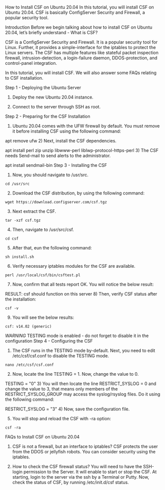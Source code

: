 How to Install CSF on Ubuntu 20.04
In this tutorial, you will install CSF on Ubuntu 20.04. CSF is basically ConfigServer Security and Firewall, a popular security tool.

Introduction
Before we begin talking about how to install CSF on Ubuntu 20.04, let’s briefly understand - What is CSF?

CSF is a ConfigServer Security and Firewall. It is a popular security tool for Linux. Further, it provides a simple-interface for the iptables to protect the Linux servers. The CSF has multiple features like stateful packet inspection firewall, intrusion-detection, a login-failure daemon, DDOS-protection, and control-panel integration.

In this tutorial, you will install CSF. We will also answer some FAQs relating to CSF installation.

Step 1 - Deploying the Ubuntu Server
1) Deploy the new Ubuntu 20.04 instance.

2) Connect to the server through SSH as root.

Step 2 - Preparing for the CSF Installation
1) Ubuntu 20.04 comes with the UFW firewall by default. You must remove it before installing CSF using the following command:

 apt remove ufw
2) Next, install the CSF dependencies.

apt install perl zip unzip libwww-perl liblwp-protocol-https-perl
3) The CSF needs Send-mail to send alerts to the administrator.

apt install sendmail-bin
Step 3 - Installing the CSF
1) Now, you should navigate to /usr/src.

```
cd /usr/src
```
2) Download the CSF distribution, by using the following command:

```
wget https://download.configserver.com/csf.tgz
```

3) Next extract the CSF.

```
tar -xzf csf.tgz
```

4) Then, navigate to /usr/src/csf.

```
cd csf
```
5) After that, eun the following command:

```
sh install.sh
```
6) Verify necessary iptables modules for the CSF are available.

```
perl /usr/local/csf/bin/csftest.pl
```
7) Now, confirm that all tests report OK. You will notice the below result:

RESULT: csf should function on this server
8) Then, verify CSF status after the installation:

```
csf -v
```

9) You will see the below results:

```
csf: v14.02 (generic)
```
*WARNING* TESTING mode is enabled - do not forget to disable it in the configuration
Step 4 - Configuring the CSF
1) The CSF runs in the TESTING mode by-default. Next, you need to edit /etc/csf/csf.conf to disable the TESTING mode.

```
nano /etc/csf/csf.conf
```
2) Now, locate the line TESTING = 1. Now, change the value to 0.

TESTING = "0"
3) You will then locate the line RESTRICT_SYSLOG = 0 and change the value to 3, that means only members of the RESTRICT_SYSLOG_GROUP may access the syslog/rsyslog files. Do it using the following command:

RESTRICT_SYSLOG = "3"
4) Now, save the configuration file.

5) You will stop and reload the CSF with -ra option:

```
csf -ra
```
FAQs to Install CSF on Ubuntu 20.04
1) CSF is not a firewall, but an interface to iptables?
CSF protects the user from the DDOS or jellyfish robots. You can consider security using the iptables.

2) How to check the CSF firewall status?
You will need to have the SSH-login permission to the Server. It will enable to start or stop the CSF. At starting, login to the server via the ssh by a Terminal or Putty. Now, check the status of CSF, by running /etc/init.d/csf status.

